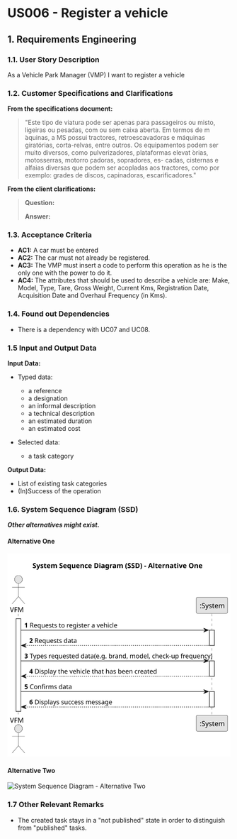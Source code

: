 # US006 - Register a vehicle 


## 1. Requirements Engineering

### 1.1. User Story Description

As a Vehicle Park Manager (VMP) I want to register a vehicle

### 1.2. Customer Specifications and Clarifications 

**From the specifications document:**

>	"Este tipo de viatura pode ser apenas para passageiros ou misto, ligeiras ou pesadas, com ou sem caixa aberta.
Em termos de m ́aquinas, a MS possui tractores, retroescavadoras e máquinas giratórias, corta-relvas, entre outros. Os equipamentos podem ser muito diversos, como pulverizadores, plataformas elevat ́orias, motosserras, motorro ̧cadoras, sopradores, es- cadas, cisternas e alfaias diversas que podem ser acopladas aos tractores, como por exemplo: grades de discos, capinadoras, escarificadores." 



**From the client clarifications:**

> **Question:** 
>
> **Answer:** 


### 1.3. Acceptance Criteria

* **AC1:** A car must be entered
* **AC2:** The car must not already be registered.
* **AC3:** The VMP must insert a code to perform this operation as he is the only one with the power to do it.
* **AC4:** The attributes that should be used to describe a vehicle are: Make, Model, Type, Tare, Gross Weight, Current Kms, Registration Date, Acquisition Date and Overhaul Frequency (in Kms).

### 1.4. Found out Dependencies

* There is a dependency with UC07 and UC08.

### 1.5 Input and Output Data

**Input Data:**

* Typed data:
    * a reference
    * a designation 
    * an informal description
    * a technical description
    * an estimated duration
    * an estimated cost
	
* Selected data:
    * a task category 

**Output Data:**

* List of existing task categories
* (In)Success of the operation

### 1.6. System Sequence Diagram (SSD)

**_Other alternatives might exist._**

#### Alternative One

![System Sequence Diagram - Alternative One](svg/us006-system-sequence-diagram-alternative-one.svg)

#### Alternative Two

![System Sequence Diagram - Alternative Two](svg/us006-system-sequence-diagram-alternative-two.svg)

### 1.7 Other Relevant Remarks

* The created task stays in a "not published" state in order to distinguish from "published" tasks.